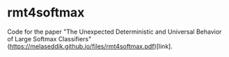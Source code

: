 # rmt4softmax
Code for the paper "The Unexpected Deterministic and Universal Behavior of Large Softmax Classifiers" (https://melaseddik.github.io/files/rmt4softmax.pdf)[link].
